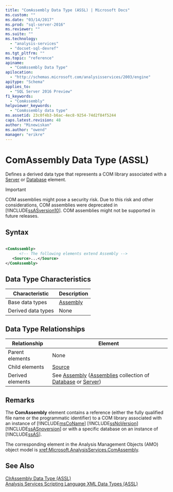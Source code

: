 ```yaml
---
title: "ComAssembly Data Type (ASSL) | Microsoft Docs"
ms.custom: ""
ms.date: "03/14/2017"
ms.prod: "sql-server-2016"
ms.reviewer: ""
ms.suite: ""
ms.technology: 
  - "analysis-services"
  - "docset-sql-devref"
ms.tgt_pltfrm: ""
ms.topic: "reference"
apiname: 
  - "ComAssembly Data Type"
apilocation: 
  - "http://schemas.microsoft.com/analysisservices/2003/engine"
apitype: "Schema"
applies_to: 
  - "SQL Server 2016 Preview"
f1_keywords: 
  - "ComAssembly"
helpviewer_keywords: 
  - "ComAssembly data type"
ms.assetid: 23c0f4b3-b6ac-4ec8-9254-74d2f84f5244
caps.latest.revision: 48
author: "Minewiskan"
ms.author: "owend"
manager: "erikre"
---
```

# ComAssembly Data Type (ASSL)
  Defines a derived data type that represents a COM library associated with a [Server](../../../analysis-services/scripting/objects/server-element-assl.md) or [Database](../../../analysis-services/scripting/objects/database-element-assl.md) element.  
  
> [!IMPORTANT]  
>  COM assemblies might pose a security risk. Due to this risk and other considerations, COM assemblies were deprecated in [!INCLUDE[ssASversion10](../../../includes/ssasversion10-md.md)]. COM assemblies might not be supported in future releases.  
  
## Syntax  
  
```xml  
  
<ComAssembly>  
      <!-- The following elements extend Assembly -->  
   <Source>...</Source>  
</ComAssembly>  
```  
  
## Data Type Characteristics  
  
|Characteristic|Description|  
|--------------------|-----------------|  
|Base data types|[Assembly](../../../analysis-services/scripting/objects/assembly-element-assl.md)|  
|Derived data types|None|  
  
## Data Type Relationships  
  
|Relationship|Element|  
|------------------|-------------|  
|Parent elements|None|  
|Child elements|[Source](../../../analysis-services/scripting/properties/source-element-comassembly-assl.md)|  
|Derived elements|See [Assembly](../../../analysis-services/scripting/objects/assembly-element-assl.md) ([Assemblies](../../../analysis-services/scripting/collections/assemblies-element-assl.md) collection of [Database](../../../analysis-services/scripting/objects/database-element-assl.md) or [Server](../../../analysis-services/scripting/objects/server-element-assl.md))|  
  
## Remarks  
 The **ComAssembly** element contains a reference (either the fully qualified file name or the programmatic identifier) to a COM library associated with an instance of [!INCLUDE[msCoName](../../../includes/msconame-md.md)] [!INCLUDE[ssNoVersion](../../../includes/ssnoversion-md.md)] [!INCLUDE[ssASnoversion](../../../includes/ssasnoversion-md.md)] or with a specific database on an instance of [!INCLUDE[ssAS](../../../includes/ssas-md.md)].  
  
 The corresponding element in the Analysis Management Objects (AMO) object model is <xref:Microsoft.AnalysisServices.ComAssembly>.  
  
## See Also  
 [ClrAssembly Data Type &#40;ASSL&#41;](../../../analysis-services/scripting/data-type/clrassembly-data-type-assl.md)   
 [Analysis Services Scripting Language XML Data Types &#40;ASSL&#41;](../../../analysis-services/scripting/data-type/analysis-services-scripting-language-xml-data-types-assl.md)  
  
  